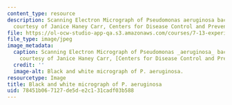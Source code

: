```yaml
---
content_type: resource
description: Scanning Electron Micrograph of Pseudomonas aeruginosa bacteria. (Image
  courtesy of Janice Haney Carr, Centers for Disease Control and Prevention.)
file: https://ol-ocw-studio-app-qa.s3.amazonaws.com/courses/7-13-experimental-microbial-genetics-fall-2008/78451b067127de5de2c131cadf03b588_7-13f08-th.jpg
file_type: image/jpeg
image_metadata:
  caption: Scanning Electron Micrograph of Pseudomonas _aeruginosa_ bacteria. (Image
    courtesy of Janice Haney Carr, [Centers for Disease Control and Prevention](http://www.cdc.gov/).)
  credit: ''
  image-alt: Black and white micrograph of P. aeruginosa.
resourcetype: Image
title: Black and white micrograph of P. aeruginosa
uid: 78451b06-7127-de5d-e2c1-31cadf03b588
---
```

